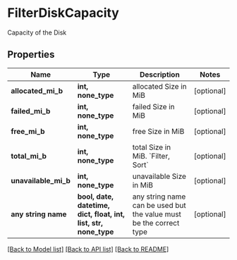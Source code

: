 # FilterDiskCapacity

Capacity of the Disk

## Properties
Name | Type | Description | Notes
------------ | ------------- | ------------- | -------------
**allocated_mi_b** | **int, none_type** | allocated Size in MiB | [optional] 
**failed_mi_b** | **int, none_type** | failed Size in MiB | [optional] 
**free_mi_b** | **int, none_type** | free Size in MiB | [optional] 
**total_mi_b** | **int, none_type** | total Size in MiB. &#x60;Filter, Sort&#x60; | [optional] 
**unavailable_mi_b** | **int, none_type** | unavailable Size in MiB | [optional] 
**any string name** | **bool, date, datetime, dict, float, int, list, str, none_type** | any string name can be used but the value must be the correct type | [optional]

[[Back to Model list]](../README.md#documentation-for-models) [[Back to API list]](../README.md#documentation-for-api-endpoints) [[Back to README]](../README.md)



